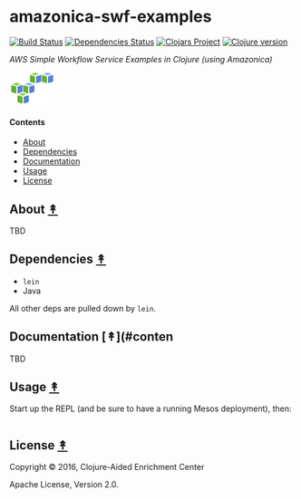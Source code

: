 # amazonica-swf-examples

[![Build Status][travis-badge]][travis]
[![Dependencies Status][deps-badge]][deps]
[![Clojars Project][clojars-badge]][clojars]
[![Clojure version][clojure-v]](project.clj)

*AWS Simple Workflow Service Examples in Clojure (using Amazonica)*

[![Amazonica Logo][logo]][logo]


#### Contents

* [About](#about-)
* [Dependencies](#dependencies-)
* [Documentation](#documentation-)
* [Usage](#usage-)
* [License](#license-)


## About [&#x219F;](#contents)

TBD


## Dependencies [&#x219F;](#contents)

* `lein`
* Java

All other deps are pulled down by `lein`.


## Documentation [&#x219F;](#conten

TBD


## Usage [&#x219F;](#contents)

Start up the REPL (and be sure to have a running Mesos deployment), then:

```clj

```


## License [&#x219F;](#contents)

Copyright © 2016, Clojure-Aided Enrichment Center

Apache License, Version 2.0.


<!-- Named page links below: /-->

[travis]: https://travis-ci.org/clojusc/amazonica-swf-examples
[travis-badge]: https://travis-ci.org/clojusc/amazonica-swf-examples.png?branch=master
[deps]: http://jarkeeper.com/clojusc/amazonica-swf-examples
[deps-badge]: http://jarkeeper.com/clojusc/amazonica-swf-examples/status.svg
[logo]: resources/images/claws.png
[tag-badge]: https://img.shields.io/github/tag/clojusc/amazonica-swf-examples.svg?maxAge=2592000
[tag]: https://github.com/clojusc/amazonica-swf-examples/tags
[clojure-v]: https://img.shields.io/badge/clojure-1.8.0-blue.svg
[clojars]: https://clojars.org/clojusc/amazonica-swf-examples
[clojars-badge]: https://img.shields.io/clojars/v/clojusc/amazonica-swf-examples.svg
